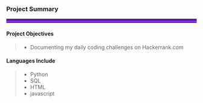 ### Project Summary
<hr style="border-top: 10px groove blueviolet; margin-top: 1px; margin-bottom: 1px"></hr>

#### Project Objectives
> - Documenting my daily coding challenges on Hackerrank.com
#### Languages Include
> - Python
> - SQL
> - HTML
> - javascript